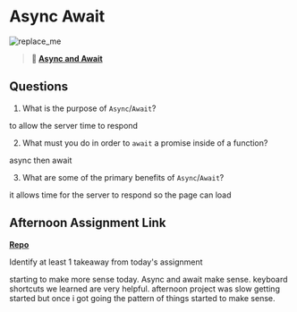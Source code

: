 # Async Await

![replace_me](https://codeworks.blob.core.windows.net/public/assets/img/illustrations/placeholder.svg)

> **📖 [Async and Await](https://codeworksacademy.com/fs-student-guide/resources/wk4/03-Async-Await)**

## Questions

1. What is the purpose of `Async`/`Await`?


to allow the server time to respond 


2. What must you do in order to  `await` a promise inside of a function?

async then await

3. What are some of the primary benefits of `Async`/`Await`?

it allows time for the server to respond so the page can load

## Afternoon Assignment Link

**[Repo](https://github.com/hannahprather/poke-e-mon)**

Identify at least 1 takeaway from today's assignment

starting to make more sense today. Async and await make sense. keyboard shortcuts we learned are 
very helpful.
afternoon project was slow getting started but once i got going the pattern of things started to make sense.
